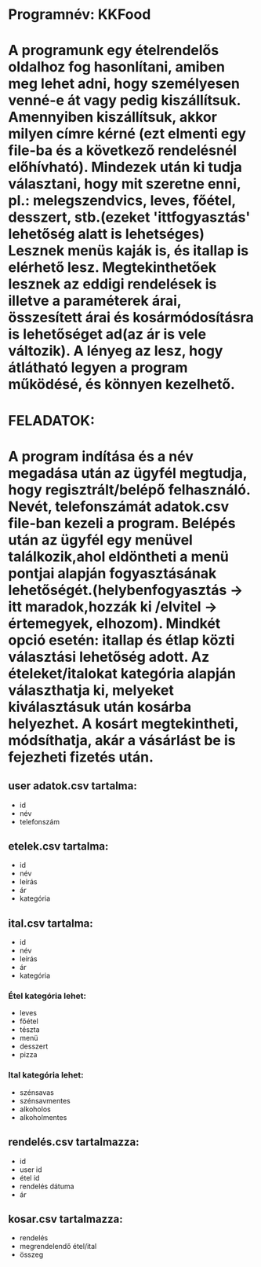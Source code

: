 # Programnév: KKFood

#   A programunk egy ételrendelős oldalhoz fog hasonlítani, amiben meg lehet adni, hogy személyesen venné-e át vagy pedig kiszállítsuk. Amennyiben kiszállítsuk, akkor milyen címre kérné (ezt elmenti egy file-ba és a következő rendelésnél előhívható). Mindezek után ki tudja választani, hogy mit szeretne enni, pl.: melegszendvics, leves, főétel, desszert, stb.(ezeket 'ittfogyasztás' lehetőség alatt is lehetséges) Lesznek menüs kaják is, és itallap is elérhető lesz. Megtekinthetőek lesznek az eddigi rendelések is illetve a paraméterek árai, összesített árai és kosármódosításra is lehetőséget ad(az ár is vele változik). A lényeg az lesz, hogy átlátható legyen a program működésé, és könnyen kezelhető. 

# FELADATOK:
# A program indítása és a név megadása után az ügyfél megtudja, hogy regisztrált/belépő felhasználó. Nevét, telefonszámát adatok.csv file-ban kezeli a program. Belépés után az ügyfél egy menüvel találkozik,ahol eldöntheti a menü pontjai alapján fogyasztásának lehetőségét.(helybenfogyasztás -> itt maradok,hozzák ki /elvitel -> értemegyek, elhozom). Mindkét opció esetén: itallap és étlap közti választási lehetőség adott. Az ételeket/italokat kategória alapján választhatja ki, melyeket kiválasztásuk után kosárba helyezhet. A kosárt megtekintheti, módsíthatja, akár a vásárlást be is fejezheti fizetés után.


## user adatok.csv tartalma:
- id
- név
- telefonszám

## etelek.csv tartalma:
- id
- név
- leírás
- ár
- kategória

## ital.csv tartalma:
- id
- név
- leírás
- ár
- kategória

### Étel kategória lehet:
- leves
- főétel
- tészta
- menü
- desszert
- pizza

### Ital kategória lehet:
- szénsavas
- szénsavmentes
- alkoholos
- alkoholmentes

## rendelés.csv tartalmazza:
- id
- user id
- étel id
- rendelés dátuma
- ár

## kosar.csv tartalmazza:
- rendelés 
- megrendelendő étel/ital
- összeg